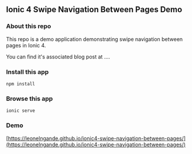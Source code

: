 ## Ionic 4 Swipe Navigation Between Pages Demo

### About this repo
This repo is a demo application demonstrating swipe navigation between pages in Ionic 4.

You can find it's associated blog post at ....

### Install this app
```
npm install
```

### Browse this app
```
ionic serve
```
### Demo
[https://leonelngande.github.io/ionic4-swipe-navigation-between-pages/](https://leonelngande.github.io/ionic4-swipe-navigation-between-pages/)

